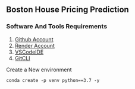 ## Boston House Pricing Prediction

### Software And Tools Requirements 

1. [Github Account](https://github.com)
2. [Render Account](https://render.com)
3. [VSCodeIDE](httpps://code.visulstudio.com/)
4. [GitCLI](https://git-scm.com/book/en/v2/Getting-Started-The-Command-Line)

Create a New environment

```
conda create -p venv python==3.7 -y
```
